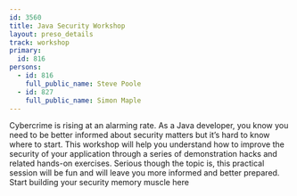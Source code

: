 ```yaml
---
id: 3560
title: Java Security Workshop
layout: preso_details
track: workshop
primary:
  id: 816
persons:
  - id: 816
    full_public_name: Steve Poole
  - id: 827
    full_public_name: Simon Maple
---
```


Cybercrime is rising at an alarming rate. As a Java developer, you know you need to be better informed about security matters but it’s hard to know where to start. This workshop will help you understand how to improve the security of your application through a series of demonstration hacks and related hands-on exercises. Serious though the topic is, this practical session will be fun and will leave you more informed and better prepared. Start building your security memory muscle here